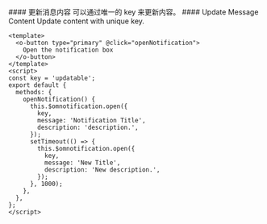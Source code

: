 <cn>
#### 更新消息内容
可以通过唯一的 key 来更新内容。
</cn>

<us>
#### Update Message Content
Update content with unique key.
</us>

```vue
<template>
  <o-button type="primary" @click="openNotification">
    Open the notification box
  </o-button>
</template>
<script>
const key = 'updatable';
export default {
  methods: {
    openNotification() {
      this.$omnotification.open({
        key,
        message: 'Notification Title',
        description: 'description.',
      });
      setTimeout(() => {
        this.$omnotification.open({
          key,
          message: 'New Title',
          description: 'New description.',
        });
      }, 1000);
    },
  },
};
</script>
```
